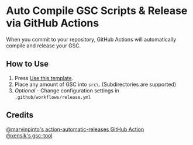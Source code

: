 # Auto Compile GSC Scripts & Release via GitHub Actions

When you commit to your repository, GitHub Actions will automatically compile and release your GSC.

## How to Use

1. Press [Use this template](https://github.com/ChxseH/GSC-AutoCompile/generate).
2. Place any amount of GSC into `src\`. (Subdirectories are supported)
3. *Optional* - Change configuration settings in `.github/workflows/release.yml`

## Credits

[@marvinpinto's action-automatic-releases GitHub Action](https://github.com/marvinpinto/action-automatic-releases)  
[@xensik's gsc-tool](https://github.com/xensik/gsc-tool)  
